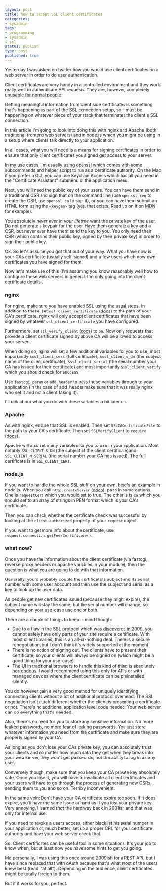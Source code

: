 ```yaml
---
layout: post
title: how to accept SSL client certificates
categories:
- sysadmin
tags:
- programming
- sysadmin
- ssl
status: publish
type: post
published: true
---
```


Yesterday I was asked on twitter how you would use client certificates
on a web server in order to do user authentication.

Client certificates are very handy in a controlled environment and they
work really well to authenticate API requests. They are, however,
completely [unusable for normal people](/2008/05/why-is-nobody-using-ssl-client-certificates/).

Getting meaningful information from client side certificates is
something that's happening as part of the SSL connection setup, so it
must be happening on whatever piece of your stack that terminates the
client's SSL connection.

In this article I'm going to look into doing this with nginx and Apache
(both traditional frontend web servers) and in node.js which you might
be using in a setup where clients talk directly to your application.

In all cases, what you will need is a means for signing certificates in
order to ensure that only client certificates you signed get access to
your server.

In my use cases, I'm usually using openssl which comes with some
subcommands and helper script to run as a certificate authority. On the
Mac if you prefer a GUI, you can use Keychain Access which has all you
need in the "Certificate Assistant" submenu of the application menu.

Next, you will need the public key of your users. You can have them
send in a traditional CSR and sign that on the command line (use
`openssl req` to create the CSR, use `openssl ca` to sign it), or you
can have them submit an HTML form using the `<keygen>` tag (yes. that
exists. Read up on it on [MDN](https://developer.mozilla.org/en-US/docs/Web/HTML/Element/keygen)
for example).

You absolutely *never ever in your lifetime* want the private key of
the user. Do not generate a keypair for the user. Have them generate a
key and a CSR, but never ever have them send the key to you. You only
need their CSR (which contains their public key, signed by their
private key) in order to sign their public key.

Ok. So let's assume you got that out of your way. What you have now is
your CAs certificate (usually self-signed) and a few users which now
own certificates you have signed for them.

Now let's make use of this (I'm assuming you know reasonably well how
to configure these web servers in general. I'm only going into the
client certificate details).


### nginx

For nginx, make sure you have enabled SSL using the usual steps. In
addition to these, set `ssl_client_certificate`
([docs](http://nginx.org/en/docs/http/ngx_http_ssl_module.html#ssl_client_certificate))
to the path of your CA's certificate. nginx will only accept client
certificates that have been signed by whatever `ssl_client_certificate`
you have configured.

Furthermore, set `ssl_verify_client`
([docs](http://nginx.org/en/docs/http/ngx_http_ssl_module.html#ssl_verify_client))
to `on`. Now only requests that provide a client certificate signed by
above CA will be allowed to access your server.

When doing so, nginx will set a few additional variables for you to
use, most importantly `$ssl_client_cert` (full certificate),
`$ssl_client_s_dn` (the subject name of the client certificate),
`$ssl_client_serial` (the serial number your CA has issued for their
certificate) and most importantly `$ssl_client_verify` which you should
check for `SUCCESS`.

Use `fastcgi_param` or `add_header` to pass these variables through to
your application (in the case of add_header make sure that it was
really nginx who set it and not a client faking it).

I'll talk about what you do with these variables a bit later on.

### Apache

As with nginx, ensure that SSL is enabled. Then set
`SSLCACertificateFile` to the path to your CA's certificate. Then set
`SSLVerifyClient` to `require`
([docs](http://httpd.apache.org/docs/2.4/mod/mod_ssl.html)).

Apache will also set many variables for you to use in your application.
Most notably `SSL_CLIENT_S_DN` (the subject of the client
certificate)and `SSL_CLIENT_M_SERIAL` (the serial number your CA has
issued). The full certificate is in `SSL_CLIENT_CERT`.

### node.js

If you want to handle the whole SSL stuff on your own, here's an
example in node.js. When you call `http.createServer`
([docs](http://nodejs.org/api/https.html#https_https_createserver_options_requestlistener)),
pass in some options. One is `requestCert` which you would set to true.
The other is is `ca` which you should set to an array of strings in PEM
format which is your CA's certificate.

Then you can check whether the certificate check was successful by
looking at the `client.authorized` property of your `request` object.

If you want to get more info about the certificate, use
`request.connection.getPeerCertificate()`.

### what now?

Once you have the information about the client certificate (via
fastcgi, reverse proxy headers or apache variables in your module),
then the question is what you are going to do with that information.

Generally, you'd probably couple the certificate's subject and its
serial number with some user account and then use the subject and
serial as a key to look up the user data.

As people get new certificates issued (because they might expire), the
subject name will stay the same, but the serial number will change, so
depending on your use-case use one or both.

There are a couple of things to keep in mind though:

* Due to a flaw in the SSL protocol which was [discovered in 2009](http://www.educatedguesswork.org/2009/11/understanding_the_tls_renegoti.html),
  you cannot safely have only parts of your site require a certificate.
  With most client libraries, this is an all-or-nothing deal. There is
  a secure renegotiation, but I don't think it's widely supported at
  the moment.
* There is no notion of signing out. The clients have to present their
  certificate, so your clients will always be signed on (which might
  be a good thing for your use-case)
* The UI in traditional browsers to handle this kind of thing is
  [absolutely horrendous](/2008/05/why-is-nobody-using-ssl-client-ertificates/).
  I would recommend using this only for APIs or with managed devices
  where the client certificate can be preinstalled silently.

You do however gain a very good method for uniquely identifying
connecting clients without a lot of additional protocol overhead. The
SSL negotiation isn't much different whether the client is presenting a
certificate or not. There's no additional application level code
needed. Your web server can do everything that's needed.

Also, there's no need for you to store any sensitive information. No
more leaked passwords, no more fear of leaking passwords. You just
store whatever information you need from the certificate and make sure
they are properly signed by your CA.

As long as you don't lose your CAs private key, you can absolutely
trust your clients and no matter how much data they get when they
break into your web server, they won't get passwords, not the ability
to log in as any user.

Conversely though, make sure that you keep your CA private key
absolutely safe. Once you lose it, you will have to invalidate all
client certificates and your users will have to go through the process
of generating new CSRs, sending them to you and so on. Terribly
inconvenient.

In the same vein: Don't have your CA certificate expire too soon. If it
does expire, you'll have the same issue at hand as if you lost your
private key. Very annoying. I learned *that* the hard way back in
2001ish and that was only for internal use.

If you need to revoke a users access, either blacklist his serial
number in your application or, much better, set up a proper CRL for
your certificate authority and have your web server check that.

So. Client certificates can be useful tool in some situations. It's
your job to know when, but at least now you have some hints to get you
going.

Me personally, I was using this once around 2009ish for a REST
API, but I have since replaced that with oAuth because that's what most
of the users knew best (read: "at all"). Depending on the audience,
client certificates might be totally foreign to them.

But if it works for you, perfect.
